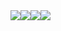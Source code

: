 <div style="width:100vw;display:flex;justify-content:center;align-items:center;">
<img src="https://img.shields.io/badge/HTML-239120?style=for-the-badge&logo=html5&logoColor=white&color=orange">
<img src="https://img.shields.io/badge/PYTHON-239120?style=for-the-badge&logo=python&logoColor=white&color=informational">
<img src="https://img.shields.io/badge/CSS-239120?&style=for-the-badge&logo=css3&logoColor=white&color=blue">
<img src="https://img.shields.io/badge/JavaScript-F7DF1E?style=for-the-badge&logo=javascript&logoColor=white&color=yellow">
</div>
